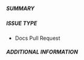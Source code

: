 <!-- markdownlint-disable MD041 -->

##### SUMMARY

<!--- Describe the change below, including rationale -->

<!--- HINT: Include "Closes #nnn" if you are fixing an existing issue -->

##### ISSUE TYPE

- Docs Pull Request

##### ADDITIONAL INFORMATION

<!--- Include additional information to help people understand the change here -->

<!--- Paste verbatim command output below, e.g. before and after your change -->

```plaintext paste below

```
